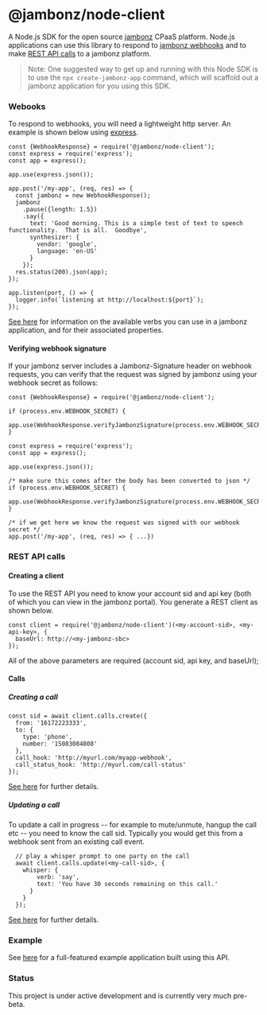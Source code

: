 # @jambonz/node-client

A Node.js SDK for the open source [jambonz](docs.jambonz.org) CPaaS platform.  Node.js applications can use this library to respond to [jambonz webhooks](https://docs.jambonz.org/jambonz/) and to make [REST API calls](https://docs.jambonz.org/rest/) to a jambonz platform.

> Note: One suggested way to get up and running with this Node SDK is to use the `npx create-jambonz-app` command, which will scaffold out a jambonz application for you using this SDK.

### Webooks
To respond to webhooks, you will need a lightweight http server.  An example is shown below using [express](expressjs.com).
```
const {WebhookResponse} = require('@jambonz/node-client');
const express = require('express');
const app = express();

app.use(express.json());

app.post('/my-app', (req, res) => {
  const jambonz = new WebhookResponse();
  jambonz
    .pause({length: 1.5})
    .say({
      text: 'Good morning. This is a simple test of text to speech functionality.  That is all.  Goodbye',
      synthesizer: {
        vendor: 'google',
        language: 'en-US'
      }
    });
  res.status(200).json(app);
});

app.listen(port, () => {
  logger.info(`listening at http://localhost:${port}`);
});
```
[See here](https://docs.jambonz.org/jambonz/) for information on the available verbs you can use in a jambonz application, and for their associated properties.

#### Verifying webhook signature
If your jambonz server includes a Jambonz-Signature header on webhook requests, you can verify that the request was signed by jambonz using your webhook secret as follows:

```
const {WebhookResponse} = require('@jambonz/node-client');

if (process.env.WEBHOOK_SECRET) {
  app.use(WebhookResponse.verifyJambonzSignature(process.env.WEBHOOK_SECRET));
}

const express = require('express');
const app = express();

app.use(express.json());

/* make sure this comes after the body has been converted to json */
if (process.env.WEBHOOK_SECRET) {
  app.use(WebhookResponse.verifyJambonzSignature(process.env.WEBHOOK_SECRET));
}

/* if we get here we know the request was signed with our webhook secret */
app.post('/my-app', (req, res) => { ...})
```

### REST API calls

#### Creating a client
To use the REST API you need to know your account sid and api key (both of which you can view in the jambonz portal).  You generate a REST client as shown below.
```
const client = require('@jambonz/node-client')(<my-account-sid>, <my-api-key>, {
  baseUrl: http://<my-jambonz-sbc>
});
```

All of the above parameters are required (account sid, api key, and baseUrl);

#### Calls
##### Creating a call
```
const sid = await client.calls.create({
  from: '16172223333',
  to: {
    type: 'phone',
    number: '15083084808'
  },
  call_hook: 'http://myurl.com/myapp-webhook',
  call_status_hook: 'http://myurl.com/call-status'
});
```
[See here](https://docs.jambonz.org/rest/#create-a-call) for further details.

##### Updating a call
To update a call in progress -- for example to mute/unmute, hangup the call etc -- you need to know the call sid.  Typically you would get this from a webhook sent from an existing call event.

```
  // play a whisper prompt to one party on the call
  await client.calls.update(<my-call-sid>, {
    whisper: {
        verb: 'say',
        text: 'You have 30 seconds remaining on this call.'
      }
    }
  });
```
[See here](https://docs.jambonz.org/rest/#updating-a-call) for further details.

### Example 

See [here](https://github.com/jambonz/jambonz-node-example-app) for a full-featured example application built using this API.

### Status
This project is under active development and is currently very much pre-beta.

